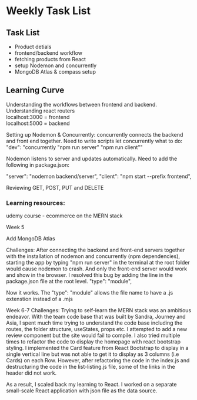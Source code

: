 # Weekly Task List

## Task List

- Product detials
- frontend/backend workflow
- fetching products from React
- setup Nodemon and concurrently
- MongoDB Atlas & compass setup

## Learning Curve

Understanding the workflows between frontend and backend.
Understanding react routers  
localhost:3000 = frontend  
localhost:5000 = backend

Setting up Nodemon & Concurrently:
concurrently connects the backend and front end together. Need to write scripts let concurrently what to do:  
 "dev": "concurrently \"npm run server\" \"npm run client\""

Nodemon listens to server and updates automatically. Need to add the following in package.json:

"server": "nodemon backend/server",
"client": "npm start --prefix frontend",

Reviewing GET, POST, PUT and DELETE

### Learning resources:

udemy course - ecommerce on the MERN stack


Week 5

 Add MongoDB Atlas

Challenges: 
After connecting the backend and front-end servers together with the installation of nodemon and concurrently (npm dependencies),  starting the app by typing "npm run server" in the terminal at the root folder would cause nodemon to crash. And only the front-end server would work and show in the browser. 
I resolved this bug by adding the line in the package.json file at the root level. 
"type": "module", 

Now it works. The "type": "module" allows the file name to have a .js extenstion instead of a .mjs

Week 6-7
Challenges: 
Trying to self-learn the MERN stack was an ambitious endeavor.  With the team code base that was built by Sandra, Journey and Asia, I spent much time trying to understand the code base including the routes, the folder structure, useStates, props etc. I attempted to add a new review component but the site would fail to compile.  I also tried multiple times to refactor the code to display the homepage with react bootstrap styling. I implemented the Card feature from React Bootstrap to display in a single vertical line but was not able to get it to display as 3 columns (i.e Cards) on each Row. However, after refactoring the code in the index.js and destructuring the code in the list-listing.js file, some of the links in the header did not work. 

As a result, I scaled back my learning to React. I worked on a separate small-scale React application with json file as the data source. 




